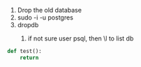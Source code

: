 1. Drop the old database
  1. sudo -i -u postgres
  2. dropdb <databasename>
     1. if not sure user psql, then \l to list db

```python
def test():
    return
```